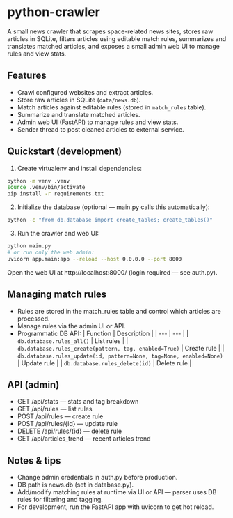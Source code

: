 # python-crawler

A small news crawler that scrapes space-related news sites, stores raw articles in SQLite, filters articles using editable match rules, summarizes and translates matched articles, and exposes a small admin web UI to manage rules and view stats.

## Features
- Crawl configured websites and extract articles.
- Store raw articles in SQLite (`data/news.db`).
- Match articles against editable rules (stored in `match_rules` table).
- Summarize and translate matched articles.
- Admin web UI (FastAPI) to manage rules and view stats.
- Sender thread to post cleaned articles to external service.

## Quickstart (development)
1. Create virtualenv and install dependencies:
```bash
python -m venv .venv
source .venv/bin/activate
pip install -r requirements.txt
```
2. Initialize the database (optional — main.py calls this automatically):
```bash
python -c "from db.database import create_tables; create_tables()"
```
3. Run the crawler and web UI:
```bash
python main.py
# or run only the web admin:
uvicorn app.main:app --reload --host 0.0.0.0 --port 8000
```
Open the web UI at http://localhost:8000/ (login required — see auth.py).

## Managing match rules

- Rules are stored in the match_rules table and control which articles are processed.
- Manage rules via the admin UI or API.
- Programmatic DB API:
| Function | Description |
| --- | --- |
| `db.database.rules_all()` | List rules |
| `db.database.rules_create(pattern, tag, enabled=True)` | Create rule |
| `db.database.rules_update(id, pattern=None, tag=None, enabled=None)` | Update rule |
| `db.database.rules_delete(id)` | Delete rule |

## API (admin)
- GET /api/stats — stats and tag breakdown
- GET /api/rules — list rules
- POST /api/rules — create rule
- POST /api/rules/{id} — update rule
- DELETE /api/rules/{id} — delete rule
- GET /api/articles_trend — recent articles trend

## Notes & tips
- Change admin credentials in auth.py before production.
- DB path is news.db (set in database.py).
- Add/modify matching rules at runtime via UI or API — parser uses DB rules for filtering and tagging.
- For development, run the FastAPI app with uvicorn to get hot reload.
